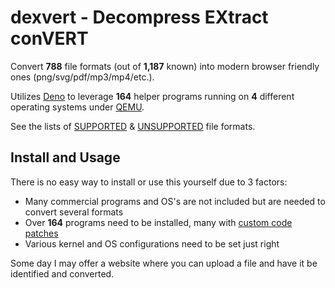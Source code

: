 # dexvert - Decompress EXtract conVERT
Convert **788** file formats (out of **1,187** known) into modern browser friendly ones (png/svg/pdf/mp3/mp4/etc.).

Utilizes [Deno](https://deno.land/) to leverage **164** helper programs running on **4** different operating systems under [QEMU](https://www.qemu.org/).

See the lists of [SUPPORTED](SUPPORTED.md) & [UNSUPPORTED](UNSUPPORTED.md) file formats.

## Install and Usage
There is no easy way to install or use this yourself due to 3 factors:
* Many commercial programs and OS's are not included but are needed to convert several formats
* Over **164** programs need to be installed, many with [custom code patches](https://github.com/Sembiance/dexvert-gentoo-overlay)
* Various kernel and OS configurations need to be set just right

Some day I may offer a website where you can upload a file and have it be identified and converted.
